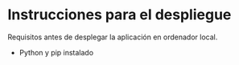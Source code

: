 # Instrucciones para el despliegue

Requisitos antes de desplegar la aplicación en ordenador local.
- Python y pip instalado
